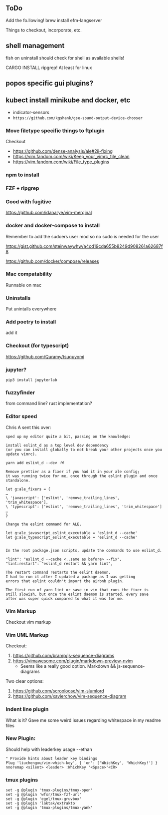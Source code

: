 ## ToDo

Add the fo.llowing!
brew install efm-langserver


Things to checkout, incorporate, etc.

## shell management
fish on uninstall should check for shell as available shells!

CARGO INSTALL ripgrep! At least for linux

## popos specific gui plugins?

## kubect install minikube and docker, etc

* indicator-sensors
* `https://github.com/kgshank/gse-sound-output-device-chooser`

### Move filetype specific things to ftplugin

Checkout
* https://github.com/dense-analysis/ale#2ii-fixing
* https://vim.fandom.com/wiki/Keep_your_vimrc_file_clean
* https://vim.fandom.com/wiki/File_type_plugins

### npm to install

### FZF + ripgrep

### Good with fugitive
https://github.com/idanarye/vim-merginal

### docker and docker-compose to install

Remember to add the sudoers user mod so no sudo is needed for the user

https://gist.github.com/steinwaywhw/a4cd19cda655b8249d908261a62687f8

https://github.com/docker/compose/releases

### Mac compatability

Runnable on mac

### Uninstalls
Put unintalls everywhere

### Add poetry to install

add it

### Checkout (for typescript)

https://github.com/Quramy/tsuquyomi

### jupyter?
```
pip3 install jupyterlab
```

### fuzzyfinder
from command line? rust implementation?

### Editor speed

Chris A sent this over:
```
sped up my editor quite a bit, passing on the knowledge:

install eslint_d as a top level dev dependency
(or you can install globally to not break your other projects once you update vimrc).

yarn add eslint_d --dev -W

Remove prettier as a fixer if you had it in your ale config;
it was running twice for me, once through the eslint plugin and once standalone.

let g:ale_fixers = {
…
\ 'javascript': ['eslint', 'remove_trailing_lines', 'trim_whitespace'],
\ 'typescript': ['eslint', 'remove_trailing_lines', 'trim_whitespace']
…
}

Change the eslint command for ALE.

let g:ale_javascript_eslint_executable = 'eslint_d --cache'
let g:ale_typescript_eslint_executable = 'eslint_d --cache'


In the root package.json scripts, update the commands to use eslint_d.

"lint": "eslint_d --cache <..same as before> --fix",
"lint:restart": "eslint_d restart && yarn lint",

The restart command restarts the eslint daemon.
I had to run it after I updated a package as I was getting
errors that eslint couldn't import the airbnb plugin.

The first run of yarn lint or save in vim that runs the fixer is
still slowish, but once the eslint daemon is started, every save
after was super quick compared to what it was for me.
```

### Vim Markup

Checkout vim markup

### Vim UML Markup

Checkout:
1. https://github.com/bramp/js-sequence-diagrams
2. https://vimawesome.com/plugin/markdown-preview-nvim
    * Seems like a really good option. Markdown && js-sequence-diagrams

Two clear options:
1. https://github.com/scrooloose/vim-slumlord
2. https://github.com/xavierchow/vim-sequence-diagram

### Indent line plugin
What is it? Gave me some weird issues regarding whitespace in my readme files


### New Plugin:
Should help with leaderkey usage --ethan
```
" Provide hints about leader key bindings
Plug 'liuchengxu/vim-which-key', { 'on': ['WhichKey', 'WhichKey!'] }
nnoremap <silent> <leader> :WhichKey '<Space>'<CR>
```

### tmux plugins

```
set -g @plugin 'tmux-plugins/tmux-open'
set -g @plugin 'wfxr/tmux-fzf-url'
set -g @plugin 'egel/tmux-gruvbox'
set -g @plugin 'laktak/extrakto'
set -g @plugin 'tmux-plugins/tmux-yank'
```
